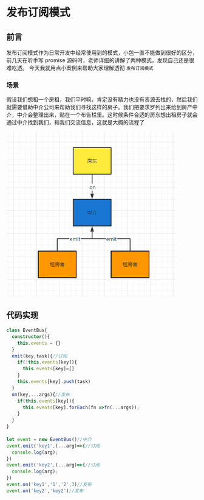 # 发布订阅模式

## 前言 
发布订阅模式作为日常开发中经常使用到的模式，小包一直不能做到很好的区分，前几天在听手写 promise 源码时，老师详细的讲解了两种模式，发现自己还是很难吃透。
今天我就用点小案例来帮助大家理解透彻 `发布订阅模式`

### 场景
假设我们想租一个房租，我们平时嘛，肯定没有精力也没有资源去找的，然后我们就需要借助中介公司来帮助我们寻找这样的房子。我们把要求罗列出来给到房产中介，中介会整理出来，贴在一个布告栏里。这时候条件合适的房东想出租房子就会通过中介找到我们，和我们交流信息，这就是大概的流程了

![ReleaseSubscription1](/designPatterns/ReleaseSubscription/ReleaseSubscription1.jpg)

## 代码实现

```typescript
class EventBus{
  constructor(){
    this.events = {}
  }
  emit(key,task){//订阅
    if(!this.events[key]){
      this.events[key]=[]
    }
    this.events[key].push(task)
  }
  on(key,...args){//发布
    if(this.events[key]){
      this.events[key].forEach(fn =>fn(...args));
    }
  }
}

let event = new EventBus()//中介
event.emit('key1',(...arg)=>{//订阅
  console.log(arg);
})
event.emit('key2',(...arg)=>{//订阅
  console.log(arg);
})
event.on('key1','1','2',3)//发布
event.on('key2','key2')//发布

```